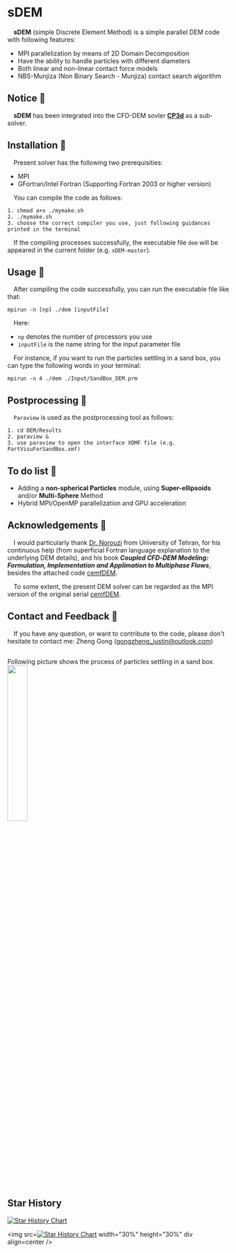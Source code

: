 # sDEM
&emsp;**sDEM** (simple Discrete Element Method) is a simple parallel DEM code with following features:

* MPI parallelization by means of 2D Domain Decomposition
* Have the ability to handle particles with different diameters
* Both linear and non-linear contact force models
* NBS-Munjiza (Non Binary Search - Munjiza) contact search algorithm

## Notice :newspaper: 
&emsp;**sDEM** has been integrated into the CFD-DEM sovler [**CP3d**](https://github.com/GongZheng-Justin/CP3d) as a sub-solver.

## Installation :briefcase:
&emsp;Present solver has the following two prerequisities:

* MPI
* GFortran/Intel Fortran (Supporting Fortran 2003 or higher version)

&emsp;You can compile the code as follows:
```
1. chmod a+x ./mymake.sh
2. ./mymake.sh
3. choose the correct compiler you use, just following guidances printed in the terminal
```
&emsp;If the compiling processes successfully, the executable file `dem` will be appeared in the current folder (e.g. `sDEM-master`).

## Usage :book:
&emsp;After compiling the code successfully, you can run the executable file like that:
```
mpirun -n [np] ./dem [inputFile]
```
&emsp;Here:
* `np` denotes the number of processors you use
* `inputFile` is the name string for the input parameter file  

&emsp;For instance, if you want to run the particles settling in a sand box, you can type the following words in your terminal:
```
mpirun -n 4 ./dem ./Input/SandBox_DEM.prm
```

## Postprocessing :space_invader:
&emsp;`Paraview` is used as the postprocessing tool as follows:
```
1. cd DEM/Results
2. paraview &
3. use paraview to open the interface XDMF file (e.g. PartVisuForSandBox.xmf)
```

## To do list :muscle:
* Adding a **non-spherical Particles** module, using **Super-ellipsoids** and/or **Multi-Sphere** Method
* Hybrid MPI/OpenMP parallelization and GPU acceleration  

## Acknowledgements :clap:
&emsp;I would particularly thank [Dr. Norouzi](https://www.researchgate.net/profile/Hamid-Norourzi) from University of Tehran, for his continuous help (from superficial Fortran language explanation to the underlying DEM details), and his book **_Coupled CFD‐DEM Modeling: Formulation, Implementation and Applimation to Multiphase Flows_**, besides the attached code [cemfDEM](https://github.com/hamidrezanorouzi/cemfDEM). 

&emsp;To some extent, the present DEM solver can be regarded as the MPI version of the original serial [cemfDEM](https://github.com/hamidrezanorouzi/cemfDEM).

## Contact and Feedback :email:
&emsp;If you have any question, or want to contribute to the code, please don't hesitate to contact me: Zheng Gong (gongzheng_justin@outlook.com)

##
Following picture shows the process of particles settling in a sand box.  
<img src="./doc/sandbox.gif" width="30%" height="30%" div align=center />

## Star History
[![Star History Chart](https://api.star-history.com/svg?repos=GongZheng-Justin/sDEM&type=Date)](https://star-history.com/#GongZheng-Justin/sDEM&Date)

<img src=[![Star History Chart](https://api.star-history.com/svg?repos=GongZheng-Justin/sDEM&type=Date)](https://star-history.com/#GongZheng-Justin/sDEM&Date) width="30%" height="30%" div align=center />
